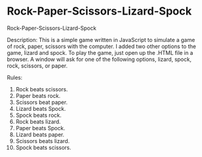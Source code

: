 # Rock-Paper-Scissors-Lizard-Spock
Rock-Paper-Scissors-Lizard-Spock

Description: This is a simple game written in JavaScript to simulate a game of rock, paper, scissors with the computer. I added two other options to the game, lizard and spock. To play the game, just open up the .HTML file in a browser. A window will ask for one of the following options, lizard, spock, rock, scissors, or paper. 

Rules:
1. Rock beats scissors.
2. Paper beats rock.
3. Scissors beat paper.
4. Lizard beats Spock.
5. Spock beats rock.
6. Rock beats lizard. 
7. Paper beats Spock.
8. Lizard beats paper.
9. Scissors beats lizard. 
10. Spock beats scissors. 
